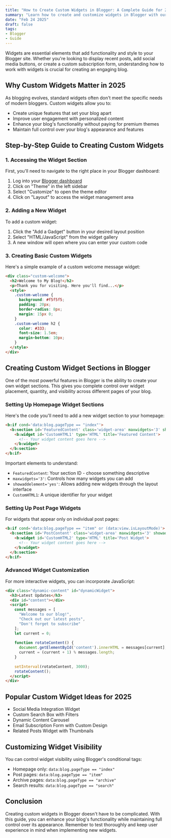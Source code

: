 ```yaml
---
title: "How to Create Custom Widgets in Blogger: A Complete Guide for 2025"
summary: "Learn how to create and customize widgets in Blogger with our step-by-step guide. Perfect for beginners."
date: "Feb 24 2025"
draft: false
tags:
- Blogger
- Guide
---
```


Widgets are essential elements that add functionality and style to your Blogger site. Whether you're looking to display recent posts, add social media buttons, or create a custom subscription form, understanding how to work with widgets is crucial for creating an engaging blog.

## Why Custom Widgets Matter in 2025

As blogging evolves, standard widgets often don't meet the specific needs of modern bloggers. Custom widgets allow you to:

- Create unique features that set your blog apart
- Improve user engagement with personalized content
- Enhance your blog's functionality without paying for premium themes
- Maintain full control over your blog's appearance and features

## Step-by-Step Guide to Creating Custom Widgets

### 1. Accessing the Widget Section

First, you'll need to navigate to the right place in your Blogger dashboard:

1. Log into your [Blogger dashboard](https://www.blogger.com)
2. Click on "Theme" in the left sidebar
3. Select "Customize" to open the theme editor
4. Click on "Layout" to access the widget management area

### 2. Adding a New Widget

To add a custom widget:

1. Click the "Add a Gadget" button in your desired layout position
2. Select "HTML/JavaScript" from the widget gallery
3. A new window will open where you can enter your custom code

### 3. Creating Basic Custom Widgets

Here's a simple example of a custom welcome message widget:

```html
<div class="custom-welcome">
  <h2>Welcome to My Blog!</h2>
  <p>Thank you for visiting. Here you'll find...</p>
  <style>
    .custom-welcome {
      background: #f5f5f5;
      padding: 20px;
      border-radius: 8px;
      margin: 15px 0;
    }
    .custom-welcome h2 {
      color: #333;
      font-size: 1.5em;
      margin-bottom: 10px;
    }
  </style>
</div>
```

## Creating Custom Widget Sections in Blogger

One of the most powerful features in Blogger is the ability to create your own widget sections. This gives you complete control over widget placement, quantity, and visibility across different pages of your blog.

### Setting Up Homepage Widget Sections

Here's the code you'll need to add a new widget section to your homepage:

```html
<b:if cond='data:blog.pageType == "index"'>
  <b:section id='FeaturedContent' class='widget-area' maxwidgets='3' showaddelement='yes'>
    <b:widget id='CustomHTML1' type='HTML' title='Featured Content'>
      <!-- Your widget content goes here -->
    </b:widget>
  </b:section>
</b:if>
```

Important elements to understand:

- `FeaturedContent`: Your section ID - choose something descriptive
- `maxwidgets='3'`: Controls how many widgets you can add
- `showaddelement='yes'`: Allows adding new widgets through the layout interface
- `CustomHTML1`: A unique identifier for your widget

### Setting Up Post Page Widgets

For widgets that appear only on individual post pages:

```html
<b:if cond='data:blog.pageType == "item" or (data:view.isLayoutMode)'>
  <b:section id='PostContent' class='widget-area' maxwidgets='3' showaddelement='yes'>
    <b:widget id='CustomHTML2' type='HTML' title='Post Widget'>
      <!-- Your widget content goes here -->
    </b:widget>
  </b:section>
</b:if>
```

### Advanced Widget Customization

For more interactive widgets, you can incorporate JavaScript:

```html
<div class="dynamic-content" id="dynamicWidget">
  <h3>Latest Updates</h3>
  <div id="content"></div>
  <script>
    const messages = [
      "Welcome to our blog!",
      "Check out our latest posts",
      "Don't forget to subscribe"
    ];
    let current = 0;
    
    function rotateContent() {
      document.getElementById('content').innerHTML = messages[current];
      current = (current + 1) % messages.length;
    }
    
    setInterval(rotateContent, 3000);
    rotateContent();
  </script>
</div>
```

## Popular Custom Widget Ideas for 2025

- Social Media Integration Widget
- Custom Search Box with Filters
- Dynamic Content Carousel
- Email Subscription Form with Custom Design
- Related Posts Widget with Thumbnails

## Customizing Widget Visibility

You can control widget visibility using Blogger's conditional tags:

- Homepage only: `data:blog.pageType == "index"`
- Post pages: `data:blog.pageType == "item"`
- Archive pages: `data:blog.pageType == "archive"`
- Search results: `data:blog.pageType == "search"`

## Conclusion

Creating custom widgets in Blogger doesn't have to be complicated. With this guide, you can enhance your blog's functionality while maintaining full control over its appearance. Remember to test thoroughly and keep user experience in mind when implementing new widgets.